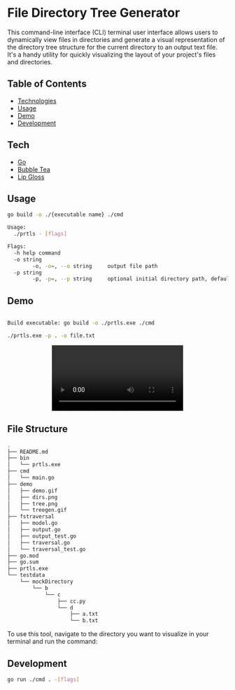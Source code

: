 # File Directory Tree Generator

This command-line interface (CLI) terminal user interface allows users to dynamically view files in directories and generate a visual representation of the directory tree structure for the current directory to an output text file. It's a handy utility for quickly visualizing the layout of your project's files and directories.

## Table of Contents
- [Technologies](#tech)
- [Usage](#usage)
- [Demo](#demo)
- [Development](#dev)

## Tech <a name="tech"></a>
- [Go](https://go.dev/)
- [Bubble Tea](https://github.com/charmbracelet/bubbletea)
- [Lip Gloss](https://github.com/charmbracelet/lipgloss)

## Usage <a name="usage"></a>
```bash
go build -o ./{executable name} ./cmd

Usage:
  ./prtls - [flags]

Flags:
  -h help command
  -o string
        -o, -o=, --o string     output file path
  -p string
        -p, -p=, --p string     optional initial directory path, defaults to current directory (default ".")
```

## Demo <a name="demo"></a>
```bash

Build executable: go build -o ./prtls.exe ./cmd

./prtls.exe -p . -o file.txt
```
<div align="center">
  <video src="https://github.com/BvChung/prtls/assets/88690065/8acd1402-fc12-4f58-9091-dfb03df87062"></video>
</div>

## File Structure

```bash
.                            
├── README.md                
├── bin                      
│   └── prtls.exe            
├── cmd                      
│   └── main.go              
├── demo                     
│   ├── demo.gif             
│   ├── dirs.png             
│   ├── tree.png             
│   └── treegen.gif          
├── fstraversal              
│   ├── model.go             
│   ├── output.go            
│   ├── output_test.go       
│   ├── traversal.go         
│   └── traversal_test.go    
├── go.mod                   
├── go.sum                                   
├── prtls.exe                
└── testdata                 
    └── mockDirectory        
        └── b                
            └── c            
                ├── cc.py    
                └── d        
                    ├── a.txt
                    └── b.txt
```

To use this tool, navigate to the directory you want to visualize in your terminal and run the command:

## Development <a name="dev"></a>
```bash
go run ./cmd . -[flags]
```
